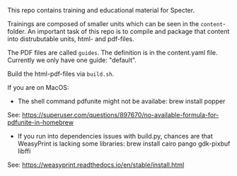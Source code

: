 This repo contains training and educational material for Specter.

Trainings are composed of smaller units which can be seen in the `content`-folder. An important task of this repo is to compile and package that content into distrubutable units, html- and pdf-files.

The PDF files are called `guides`. The definition is in the content.yaml file. Currently we only have one guide: "default".

Build the html-pdf-files via `build.sh`.

If you are on MacOS:

* The shell command pdfunite might not be availabe:
brew install popper

See: https://superuser.com/questions/897670/no-available-formula-for-pdfunite-in-homebrew

* If you run into dependencies issues with build.py, chances are that WeasyPrint 
is lacking some libraries:
brew install cairo pango gdk-pixbuf libffi

See: https://weasyprint.readthedocs.io/en/stable/install.html















